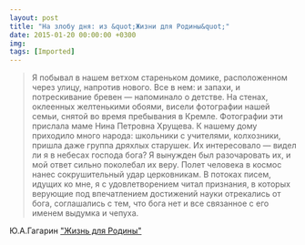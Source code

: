 ```yaml
---
layout: post
title: "На злобу дня: из &quot;Жизни для Родины&quot;"
date: 2015-01-20 00:00:00 +0300
img: 
tags: [Imported]
---
```


> Я побывал в нашем ветхом стареньком домике, расположенном через улицу, напротив нового. Все в нем: и запахи, и потрескивание бревен — напоминало о детстве. На стенах, оклеенных желтенькими обоями, висели фотографии нашей семьи, снятой во время пребывания в Кремле. Фотографии эти прислала маме Нина Петровна Хрущева. К нашему дому приходило много народа: школьники с учителями, колхозники, пришла даже группа дряхлых старушек. Их интересовало — видел ли я в небесах господа бога? Я вынужден был разочаровать их, и мой ответ сильно поколебал их веру. Полет человека в космос нанес сокрушительный удар церковникам. В потоках писем, идущих ко мне, я с удовлетворением читал признания, в которых верующие под впечатлением достижений науки отрекались от бога, соглашались с тем, что бога нет и все связанное с его именем выдумка и чепуха.

Ю.А.Гагарин ["Жизнь для Родины"](http://militera.lib.ru/explo/gagarin_ua/07.html)